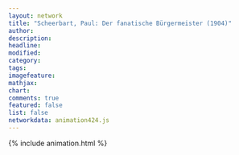 ```yaml
---
layout: network
title: "Scheerbart, Paul: Der fanatische Bürgermeister (1904)"
author:
description:
headline:
modified:
category:
tags:
imagefeature: 
mathjax: 
chart: 
comments: true
featured: false
list: false
networkdata: animation424.js
---
```

{% include animation.html %}
